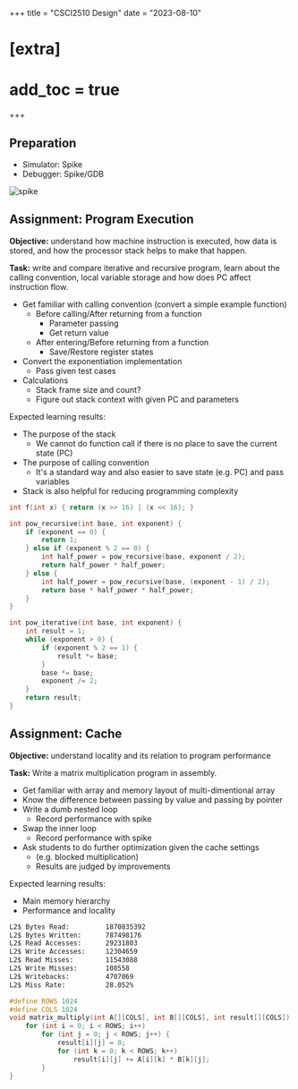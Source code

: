 +++
title = "CSCI2510 Design"
date = "2023-08-10"
# [extra]
# add_toc = true
+++

## Preparation

- Simulator: Spike
- Debugger: Spike/GDB

![spike](https://github.com/poweihuang17/Documentation_Spike/raw/master/pictures/Sim.png)

## Assignment: Program Execution
**Objective:** understand how machine instruction is executed, how data is stored,
    and how the processor stack helps to make that happen.

**Task:** write and compare iterative and recursive program,
    learn about the calling convention, local variable storage
    and how does PC affect instruction flow. 


<!-- **Step 1.** write a [exponentiation by squaring](https://en.wikipedia.org/wiki/Exponentiation_by_squaring) -->
<!--     implementation following the given pseudocode.  -->

- Get familiar with calling convention (convert a simple example function)
    - Before calling/After returning from a function
        - Parameter passing
        - Get return value
    - After entering/Before returning from a function
        - Save/Restore register states
- Convert the exponentiation implementation
    - Pass given test cases
- Calculations
    - Stack frame size and count?
    - Figure out stack context with given PC and parameters

Expected learning results:
- The purpose of the stack
    - We cannot do function call if there is no place to save the current state (PC)
- The purpose of calling convention
    - It's a standard way and also easier to save state (e.g. PC) and pass variables
- Stack is also helpful for reducing programming complexity

```c
int f(int x) { return (x >> 16) | (x << 16); }

int pow_recursive(int base, int exponent) {
    if (exponent == 0) {
        return 1;
    } else if (exponent % 2 == 0) {
        int half_power = pow_recursive(base, exponent / 2);
        return half_power * half_power;
    } else {
        int half_power = pow_recursive(base, (exponent - 1) / 2);
        return base * half_power * half_power;
    }
}

int pow_iterative(int base, int exponent) {
    int result = 1;
    while (exponent > 0) {
        if (exponent % 2 == 1) {
            result *= base;
        }
        base *= base;
        exponent /= 2;
    }
    return result;
}
```

<!-- ```python -->
<!-- def f(x): -->
<!--     return (x >> 16) | (x << 16) -->

<!-- def pow_recursive(base, exponent): -->
<!--     if exponent == 0: -->
<!--         return 1 -->
<!--     elif exponent % 2 == 0: -->
<!--         half_power = pow_recursive(base, exponent // 2) -->
<!--         return half_power * half_power -->
<!--     else: -->
<!--         half_power = pow_recursive(base, (exponent - 1) // 2) -->
<!--         return base * half_power * half_power -->

<!-- def pow_iterative(base, exponent): -->
<!--     result = 1 -->
<!--     while exponent > 0: -->
<!--         if exponent % 2 == 1: -->
<!--             result *= base -->
<!--         base *= base -->
<!--         exponent //= 2 -->
<!--     return result -->
<!-- ``` -->

<!-- def main(): -->
<!--     size = 10 -->
<!--     sum = 0 -->
<!--     arr = [0 for i in range(0, size)] -->
<!--     for i in range(0, size): -->
<!--         arr[i] = f(i - size // 2) -->
<!--         sum += arr[i] -->
<!--     print(f"sum: {sum}, arr: {arr}") -->
<!--     return 0 -->

<!-- Your implementation should match the following prototype: -->
<!-- ```c -->
<!-- int pow_recursive(int base, int exponent); -->
<!-- int pow_iterative(int base, int exponent); -->
<!-- ``` -->

<!-- **Step 2.** compile your C program into RISC-V assembly code and an executable file. -->
<!-- *FIXME: how to ensure the generated assembly is exactly the same?* -->


<!-- **Step 3.**  -->


## Assignment: Cache
**Objective:** understand locality and its relation to program performance

**Task:** Write a matrix multiplication program in assembly.
- Get familiar with array and memory layout of multi-dimentional array
- Know the difference between passing by value and passing by pointer
- Write a dumb nested loop
    - Record performance with spike
- Swap the inner loop
    - Record performance with spike
- Ask students to do further optimization given the cache settings
    - (e.g. blocked multiplication)
    - Results are judged by improvements

Expected learning results:
- Main memory hierarchy
- Performance and locality


```bash
L2$ Bytes Read:         1870835392
L2$ Bytes Written:      787498176
L2$ Read Accesses:      29231803
L2$ Write Accesses:     12304659
L2$ Read Misses:        11543088
L2$ Write Misses:       108558
L2$ Writebacks:         4707069
L2$ Miss Rate:          28.052%
```

```c
#define ROWS 1024
#define COLS 1024
void matrix_multiply(int A[][COLS], int B[][COLS], int result[][COLS]) {
    for (int i = 0; i < ROWS; i++) 
        for (int j = 0; j < ROWS; j++) {
            result[i][j] = 0;
            for (int k = 0; k < ROWS; k++) 
                result[i][j] += A[i][k] * B[k][j];
        }
}
```

